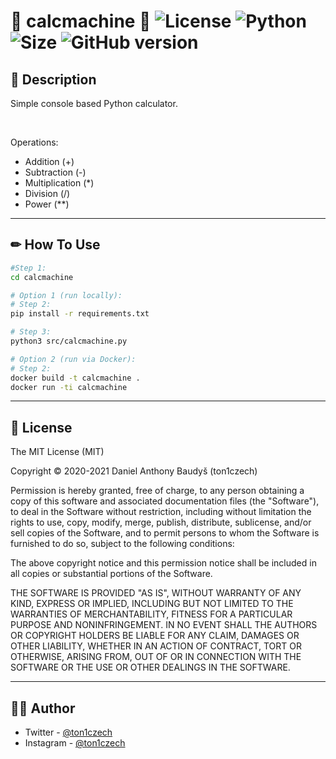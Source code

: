 # 🎂 calcmachine 🎂 ![License](https://img.shields.io/github/license/ton1czech/calcmachine.svg) ![Python](https://badgen.net/badge/Python/3.9.5/blue?) ![Size](https://img.shields.io/github/languages/code-size/ton1czech/calcmachine.svg) ![GitHub version](https://badge.fury.io/gh/ton1czech%2Fcalcmachine.svg)

## 💭 **Description**

Simple console based Python calculator.

<br />

Operations:

- Addition (+)
- Subtraction (-)
- Multiplication (\*)
- Division (/)
- Power (\*\*)

---

## ✏ **How To Use**

```bash
#Step 1:
cd calcmachine

# Option 1 (run locally):
# Step 2:
pip install -r requirements.txt

# Step 3:
python3 src/calcmachine.py

# Option 2 (run via Docker):
# Step 2:
docker build -t calcmachine .
docker run -ti calcmachine

```

---

## 📎 **License**

The MIT License (MIT)

Copyright © 2020-2021 Daniel Anthony Baudyš (ton1czech)

Permission is hereby granted, free of charge, to any person obtaining a copy of this software and associated documentation files (the "Software"), to deal in the Software without restriction, including without limitation the rights to use, copy, modify, merge, publish, distribute, sublicense, and/or sell copies of the Software, and to permit persons to whom the Software is furnished to do so, subject to the following conditions:

The above copyright notice and this permission notice shall be included in all copies or substantial portions of the Software.

THE SOFTWARE IS PROVIDED "AS IS", WITHOUT WARRANTY OF ANY KIND, EXPRESS OR IMPLIED, INCLUDING BUT NOT LIMITED TO THE WARRANTIES OF MERCHANTABILITY, FITNESS FOR A PARTICULAR PURPOSE AND NONINFRINGEMENT. IN NO EVENT SHALL THE AUTHORS OR COPYRIGHT HOLDERS BE LIABLE FOR ANY CLAIM, DAMAGES OR OTHER LIABILITY, WHETHER IN AN ACTION OF CONTRACT, TORT OR OTHERWISE, ARISING FROM, OUT OF OR IN CONNECTION WITH THE SOFTWARE OR THE USE OR OTHER DEALINGS IN THE SOFTWARE.

---

## 👩‍💻 **Author**

- Twitter - [@ton1czech](https://twitter.com/ton1czech)
- Instagram - [@ton1czech](https://instagram.com/ton1czech)
